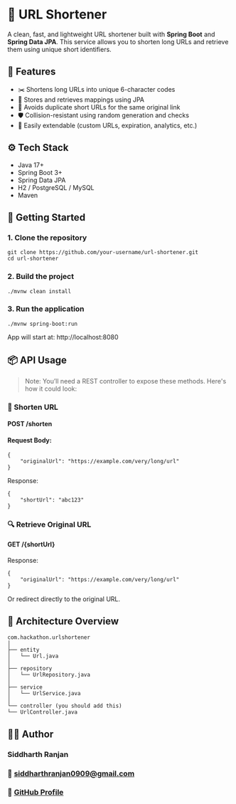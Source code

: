 # 🔗 URL Shortener

A clean, fast, and lightweight URL shortener built with **Spring Boot** and **Spring Data JPA**. This service allows you to shorten long URLs and retrieve them using unique short identifiers.

## 📌 Features

- ✂️ Shortens long URLs into unique 6-character codes
- 📂 Stores and retrieves mappings using JPA
- 🧠 Avoids duplicate short URLs for the same original link
- 🛡️ Collision-resistant using random generation and checks
- 🌱 Easily extendable (custom URLs, expiration, analytics, etc.)

## ⚙️ Tech Stack

- Java 17+
- Spring Boot 3+
- Spring Data JPA
- H2 / PostgreSQL / MySQL
- Maven

## 🚀 Getting Started

### 1. Clone the repository

```
git clone https://github.com/your-username/url-shortener.git
cd url-shortener
```

### 2. Build the project

```
./mvnw clean install
```

### 3. Run the application

```
./mvnw spring-boot:run
```

App will start at: http://localhost:8080

## 📦 API Usage

>Note: You’ll need a REST controller to expose these methods. Here's how it could look:

### 🔧 Shorten URL

#### POST /shorten

#### Request Body:
```    
{
    "originalUrl": "https://example.com/very/long/url"
}
```

Response:
```
{
    "shortUrl": "abc123"
}
```

### 🔍 Retrieve Original URL

#### GET /{shortUrl}

Response:
```
{
    "originalUrl": "https://example.com/very/long/url"
}
```

Or redirect directly to the original URL.

## 🧠 Architecture Overview

```
com.hackathon.urlshortener
│
├── entity
│   └── Url.java
│
├── repository
│   └── UrlRepository.java
│
├── service
│   └── UrlService.java
│
└── controller (you should add this)
└── UrlController.java
```

## 🙋‍♂️ Author

### Siddharth Ranjan
### 📧 siddharthranjan0909@gmail.com
### 🔗 [GitHub Profile](https://github.com/siddharth-ranjan)